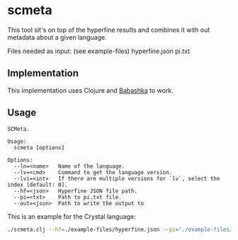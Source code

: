 # scmeta

This tool sit's on top of the hyperfine results and combines it with out metadata about a given language.

Files needed as input: (see example-files)
    hyperfine.json
    pi.txt

## Implementation

This implementation uses Clojure and [Babashka](https://github.com/babashka/babashka) to work.

## Usage

```plaintext
SCMeta.

Usage:
  scmeta [options]

Options:
  --ln=<name>   Name of the language.
  --lv=<cmd>    Command to get the language version.
  --lvi=<int>   If there are multiple versions for `lv`, select the index [default: 0].
  --hf=<json>   Hyperfine JSON file path.
  --pi=<txt>    Path to pi.txt file.
  --out=<json>  Path to write the output to
```

This is an example for the Crystal language:

```bash
./scmeta.clj --hf=./example-files/hyperfine.json --pi="./example-files/pi.txt" --out="./out.json" --ln="Crystal" --lv="crystal --version"
```
